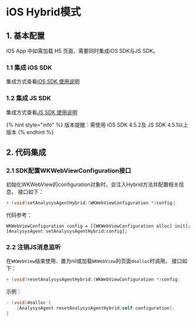 # iOS Hybrid模式

## 1. 基本配置

iOS App 中如需加载 H5 页面，需要同时集成iOS SDK与JS SDK。

### 1.1 集成 iOS SDK

集成方式查看[iOS SDK 使用说明](https://docs.analysys.cn/ark/integration/sdk/ios)

### 1.2 集成 JS SDK

集成方式查看[JS SDK 使用说明](https://docs.analysys.cn/ark/integration/sdk/js)

{% hint style="info" %}
版本提醒：需使用 iOS SDK 4.5.2及 JS SDK 4.5.1以上版本
{% endhint %}

## 2. 代码集成

### 2.1 SDK配置WKWebViewConfiguration接口

初始化WKWebView的configuration对象时，会注入Hybrid方法并配置相关信息。 接口如下：

```objectivec
+ (void)setAnalysysAgentHybrid:(WKWebViewConfiguration *)config；
```

代码参考：

```text
WKWebViewConfiguration config = [[WKWebViewConfiguration alloc] init];
[AnalysysAgent setAnalysysAgentHybrid:config];
```

### 2.2 注销JS消息监听

在`WKWebView`结束使用、置为nil或加载`WKWebView`的页面`dealloc`时调用。 接口如下：

```objectivec
+ (void)resetAnalysysAgentHybrid:(WKWebViewConfiguration *)config;
```

示例：

```objectivec
- (void)dealloc {
    [AnalysysAgent resetAnalysysAgentHybrid:self.configuration];
}
```

